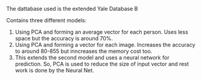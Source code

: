 The dattabase used is the extended Yale Database B

Contains three different models:
1. Using PCA and forming an average vector for each person. Uses less space but the accuracy is around 70%.
2. Using PCA and forming a vector for each image. Increases the accuracy to around 80-855 but inncreases the memory cost too.
3. This extends the second model and uses a neural network for prediction. So, PCA is used to reduce the size of input vector and rest work is done by the Neural Net. 
